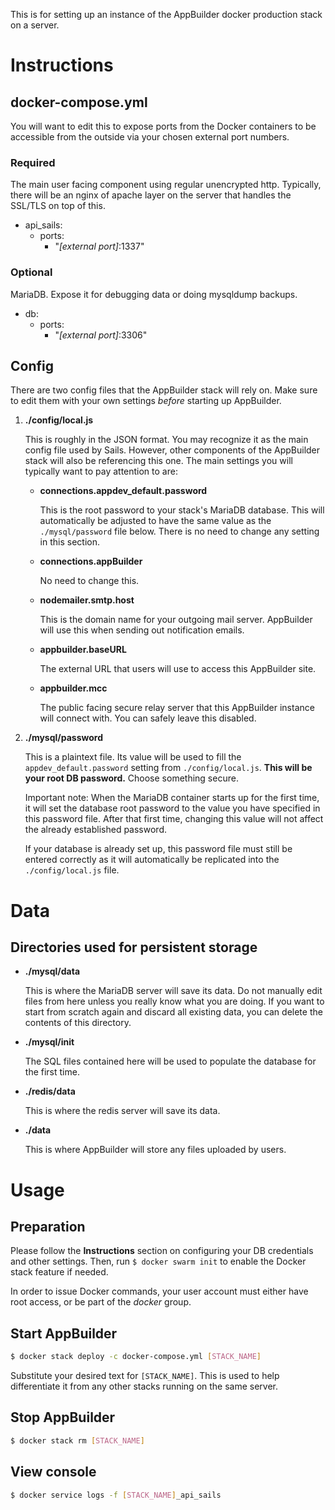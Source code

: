 This is for setting up an instance of the AppBuilder docker production stack on a server.

# Instructions

## docker-compose.yml

  You will want to edit this to expose ports from the Docker containers
  to be accessible from the outside via your chosen external port numbers.

### **Required**
  The main user facing component using regular unencrypted http. Typically, there will 
  be an nginx of apache layer on the server that handles the SSL/TLS on top of this.
  - api_sails:
    - ports:
        - "*[external port]*:1337"

### **Optional**
  MariaDB. Expose it for debugging data or doing mysqldump backups.
  - db:
    - ports:
        - "*[external port]*:3306"


## Config

  There are two config files that the AppBuilder stack will rely on.
  Make sure to edit them with your own settings *before* starting up 
  AppBuilder.

1. **./config/local.js**

    This is roughly in the JSON format. You may recognize it as the main config
    file used by Sails. However, other components of the AppBuilder stack will
    also be referencing this one. The main settings you will typically want to 
    pay attention to are:
  
    * **connections.appdev_default.password**
    
      This is the root password to your stack's MariaDB database. This will 
      automatically be adjusted to have the same value as the `./mysql/password` 
      file below. There is no need to change any setting in this section.
    
    * **connections.appBuilder**
    
      No need to change this.
    
    * **nodemailer.smtp.host**
    
      This is the domain name for your outgoing mail server. AppBuilder will use 
      this when sending out notification emails.
    
    * **appbuilder.baseURL**
    
      The external URL that users will use to access this AppBuilder site.
    
    * **appbuilder.mcc**
    
      The public facing secure relay server that this AppBuilder instance 
      will connect with. You can safely leave this disabled.

2. **./mysql/password**

    This is a plaintext file. Its value will be used to fill
    the `appdev_default.password` setting from `./config/local.js`. **This
    will be your root DB password.** Choose something secure.
    
    Important note: When the MariaDB container starts up for the first 
    time, it will set the database root password to the value you have 
    specified in this password file. After that first time, changing 
    this value will not affect the already established password.
    
    If your database is already set up, this password file must still be
    entered correctly as it will automatically be replicated into the 
    `./config/local.js` file.


# Data

## Directories used for persistent storage

  * **./mysql/data**

    This is where the MariaDB server will save its data. Do not manually edit
    files from here unless you really know what you are doing. If you want to
    start from scratch again and discard all existing data, you can delete the
    contents of this directory.

  * **./mysql/init**

    The SQL files contained here will be used to populate the database for the
    first time.

  * **./redis/data**

    This is where the redis server will save its data.

  * **./data**

    This is where AppBuilder will store any files uploaded by users.


# Usage

## Preparation

  Please follow the **Instructions** section on configuring your DB credentials
  and other settings. Then, run `$ docker swarm init` to enable the Docker 
  stack feature if needed.
    
  In order to issue Docker commands, your user account must either have root 
  access, or be part of the *docker* group.

## Start AppBuilder

```sh
$ docker stack deploy -c docker-compose.yml [STACK_NAME]
```
  Substitute your desired text for `[STACK_NAME]`. This is used to help
  differentiate it from any other stacks running on the same server.

## Stop AppBuilder

```sh
$ docker stack rm [STACK_NAME]
```

## View console

```sh
$ docker service logs -f [STACK_NAME]_api_sails
```

